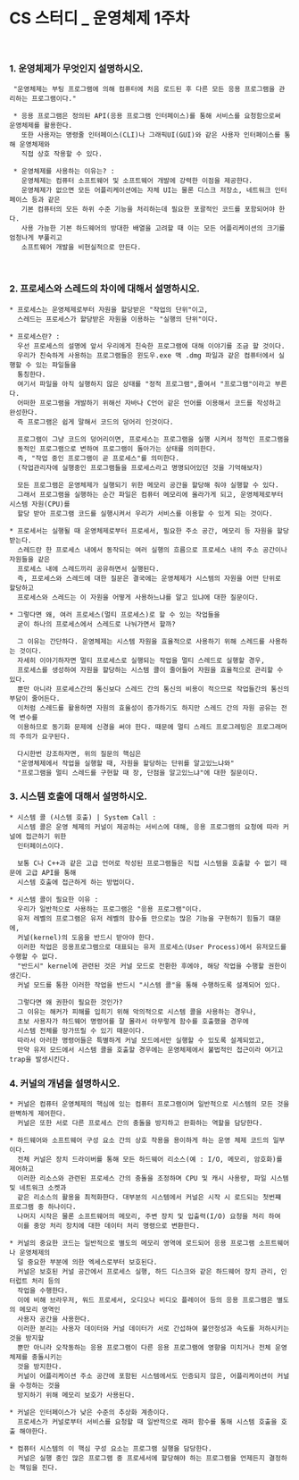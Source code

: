 <h1>CS 스터디 _ 운영체제 1주차</h1>
<br>
<h3>1. 운영체제가 무엇인지 설명하시오.</h3>

     "운영체제는 부팅 프로그램에 의해 컴퓨터에 처음 로드된 후 다른 모든 응용 프로그램을 관리하는 프로그램이다."

     * 응용 프로그램은 정의된 API(응용 프로그램 인터페이스)를 통해 서비스를 요청함으로써 운영체제를 활용한다.
       또한 사용자는 명령줄 인터페이스(CLI)나 그래픽UI(GUI)와 같은 사용자 인터페이스를 통해 운영체제와 
       직접 상호 작용할 수 있다.

     * 운영체제를 사용하는 이유는? :
       운영체제는 컴퓨터 소프트웨어 및 소프트웨어 개발에 강력한 이점을 제공한다.
       운영체제가 없으면 모든 어플리케이션에는 자체 UI는 물론 디스크 저장소, 네트워크 인터페이스 등과 같은
       기본 컴퓨터의 모든 하위 수준 기능을 처리하는데 필요한 포괄적인 코드를 포함되어야 한다.
       사용 가능한 기본 하드웨어의 방대한 배열을 고려할 때 이는 모든 어플리케이션의 크기를 엄청나게 부풀리고
       소프트웨어 개발을 비현실적으로 만든다.
<br>
<h3>2. 프로세스와 스레드의 차이에 대해서 설명하시오. </h3>

    * 프로세스는 운영체제로부터 자원을 할당받은 "작업의 단위"이고,
      스레드는 프로세스가 할당받은 자원을 이용하는 "실행의 단위"이다.

    * 프로세스란? :
      우선 프로세스의 설명에 앞서 우리에게 친숙한 프로그램에 대해 이야기를 조금 할 것이다.
      우리가 친숙하게 사용하는 프로그램들은 윈도우.exe 맥 .dmg 파일과 같은 컴퓨터에서 실행할 수 있는 파일들을
      통칭한다.
      여기서 파일을 아직 실행하지 않은 상태를 "정적 프로그램",줄여서 "프로그램"이라고 부른다.
      어떠한 프로그램을 개발하기 위해선 자바나 C언어 같은 언어를 이용해서 코드를 작성하고 완성한다.
      즉 프로그램은 쉽게 말해서 코드의 덩어리 인것이다.

      프로그램이 그냥 코드의 덩어리이면, 프로세스는 프로그램을 실행 시켜서 정적인 프로그램을
      동적인 프로그램으로 변하여 프로그램이 돌아가는 상태를 의미한다.
      즉, "작업 중인 프로그램이 곧 프로세스"를 의미한다.
      (작업관리자에 실행중인 프로그램들을 프로세스라고 명명되어있던 것을 기억해보자)

      모든 프로그램은 운영체제가 실행되기 위한 메모리 공간을 할당해 줘야 실행할 수 있다.
      그래서 프로그램을 실행하는 순간 파일은 컴퓨터 메모리에 올라가게 되고, 운영체제로부터 시스템 자원(CPU)를
      할당 받아 프로그램 코드를 실행시켜서 우리가 서비스를 이용할 수 있게 되는 것이다.

	* 프로세서는 실행될 때 운영체제로부터 프로세서, 필요한 주소 공간, 메모리 등 자원을 할당받는다.
      스레드란 한 프로세스 내에서 동작되는 여러 실행의 흐름으로 프로세스 내의 주소 공간이나 자원들을 같은 
      프로세스 내에 스레드끼리 공유하면서 실행된다.
      즉, 프로세스와 스레드에 대한 질문은 결국에는 운영체제가 시스템의 자원을 어떤 단위로 할당하고 
      프로세스와 스레드는 이 자원을 어떻게 사용하느냐를 알고 있냐에 대한 질문이다.

	* 그렇다면 왜, 여러 프로세스(멀티 프로세스)로 할 수 있는 작업들을
      굳이 하나의 프로세스에서 스레드로 나눠가면서 할까?

      그 이유는 간단하다. 운영체제는 시스템 자원을 효율적으로 사용하기 위해 스레드를 사용하는 것이다.	
      자세히 이야기하자면 멀티 프로세스로 실행되는 작업을 멀티 스레드로 실행할 경우,
      프로세스를 생성하여 자원을 할당하는 시스템 콜이 줄어들어 자원을 효율적으로 관리할 수 있다.
      뿐만 아니라 프로세스간의 통신보다 스레드 간의 통신의 비용이 적으므로 작업들간의 통신의 부담이 줄어든다.
      이처럼 스레드를 활용하면 자원의 효율성이 증가하기도 하지만 스레드 간의 자원 공유는 전역 변수를 
      이용하므로 동기화 문제에 신경을 써야 한다. 때문에 멀티 스레드 프로그레밍은 프로그래머의 주의가 요구된다.
		
      다시한번 강조하자면, 위의 질문의 핵심은 
      "운영체제에서 작업을 실행할 때, 자원을 할당하는 단위를 알고있느냐와"
      "프로그램을 멀티 스레드를 구현할 때 장, 단점을 알고있느냐"에 대한 질문이다. 


<h3>3. 시스템 호출에 대해서 설명하시오.</h3>

    * 시스템 콜 (시스템 호출) | System Call :
      시스템 콜은 운영 체제의 커널이 제공하는 서비스에 대해, 응용 프로그램의 요청에 따라 커널에 접근하기 위한
      인터페이스이다.
    
      보통 C나 C++과 같은 고급 언어로 작성된 프로그램들은 직접 시스템을 호출할 수 없기 때문에 고급 API를 통해
      시스템 호출에 접근하게 하는 방법이다.
    
    * 시스템 콜이 필요한 이유 :
      우리가 일반적으로 사용하는 프로그램은 "응용 프로그램"이다.
      유저 레벨의 프로그램은 유저 레벨의 함수들 만으로는 많은 기능을 구현하기 힘들기 떄문에,
      커널(kernel)의 도움을 반드시 받아야 한다.
      이러한 작업은 응용프로그램으로 대표되는 유저 프로세스(User Process)에서 유저모드를 수행할 수 없다.
      "반드시" kernel에 관련된 것은 커널 모드로 전환한 후에야, 해당 작업을 수행할 권한이 생긴다.
      커널 모드를 통한 이러한 작업을 반드시 "시스템 콜"을 통해 수행하도록 설계되어 있다.
    
      그렇다면 왜 권한이 필요한 것인가?
      그 이유는 해커가 피해를 입히기 위해 악의적으로 시스템 콜을 사용하는 경우나,
      초보 사용자가 하드웨어 명령어를 잘 몰라서 아무렇게 함수를 호출했을 경우에 
      시스템 전체를 망가뜨릴 수 있기 때문이다.
      따라서 아러한 명령어들은 특별하게 커널 모드에서만 실행할 수 있도록 설계되었고,
      만약 유저 모드에서 시스템 콜을 호출할 경우에는 운영체제에서 불법적인 접근이라 여기고 trap을 발생시킨다.

<h3> 4. 커널의 개념을 설명하시오.</h3>

    * 커널은 컴퓨터 운영체제의 핵심에 있는 컴퓨터 프로그램이며 일반적으로 시스템의 모든 것을 완벽하게 제어한다.
      커널은 또한 서로 다른 프로세스 간의 충돌을 방지하고 완화하는 역할을 담당한다.

    * 하드웨어와 소프트웨어 구성 요소 간의 상호 작용을 용이하게 하는 운영 체제 코드의 일부이다.
      전체 커널은 장치 드라이버를 통해 모든 하드웨어 리소스(예 : I/O, 메모리, 암호화)를 제어하고
      이러한 리소스와 관련된 프로세스 간의 충돌을 조정하며 CPU 및 캐시 사용량, 파일 시스템 및 네트워크 소켓과
      같은 리소스의 활용을 최적화한다. 대부분의 시스템에서 커널은 시작 시 로드되는 첫번쨰 프로그램 중 하나이다.
      나머지 시작은 물론 소프트웨어의 메모리, 주변 장치 및 입출력(I/O) 요청을 처리 하여
      이를 중앙 처리 장치에 대한 데이터 처리 명령으로 변환한다.

    * 커널의 중요한 코드는 일반적으로 별도의 메모리 영역에 로드되어 응용 프로그램 소프트웨어 나 운영체제의
      덜 중요한 부분에 의한 엑세스로부터 보호된다.
      커널은 보호된 커널 공간에서 프로세스 실행, 하드 디스크와 같은 하드웨어 장치 관리, 인터럽트 처리 등의
      작업을 수행한다.
      이에 비해 브라우저, 워드 프로세서, 오디오나 비디오 플레이어 등의 응용 프로그램은 별도의 메모리 영역인
      사용자 공간을 사용한다.
      이러한 분리는 사용자 데이터와 커널 데이터가 서로 간섭하여 불안정성과 속도를 저하시키는 것을 방지할
      뿐만 아니라 오작동하는 응용 프로그램이 다른 응용 프로그램에 영향을 미치거나 전체 운영 체제를 충돌시키는
      것을 방지한다.
      커널이 어플리케이션 주소 공간에 포함된 시스템에서도 인증되지 않은, 어플리케이션이 커널을 수정하는 것을
      방지하기 위해 메모리 보호가 사용된다.

    * 커널은 인터페이스가 낮은 수준의 추상화 계층이다.
      프로세스가 커널로부터 서비스를 요청할 때 일반적으로 래퍼 함수를 통해 시스템 호출을 호출 해야한다.

    * 컴퓨터 시스템의 이 핵심 구성 요소는 프로그램 실행을 담당한다.
      커널은 실행 중인 많은 프로그램 중 프로세서에 할당해야 하는 프로그램을 언제든지 결정하는 책임을 진다.
	 